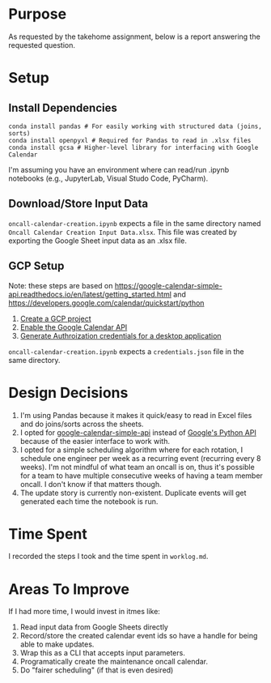 # Purpose
As requested by the takehome assignment, below is a report answering the requested question.

# Setup
## Install Dependencies
```shell
conda install pandas # For easily working with structured data (joins, sorts)
conda install openpyxl # Required for Pandas to read in .xlsx files
conda install gcsa # Higher-level library for interfacing with Google Calendar
```

I'm assuming you have an environment where can read/run .ipynb notebooks (e.g., JupyterLab, Visual Studo Code, PyCharm).

## Download/Store Input Data
``oncall-calendar-creation.ipynb`` expects a file in the same directory named ``Oncall Calendar Creation Input Data.xlsx``.  This file was created by exporting the Google Sheet input data as an .xlsx file.

## GCP Setup
Note: these steps are based on https://google-calendar-simple-api.readthedocs.io/en/latest/getting_started.html and https://developers.google.com/calendar/quickstart/python
1. [Create a GCP project](https://developers.google.com/workspace/guides/create-project)
2. [Enable the Google Calendar API](https://developers.google.com/workspace/guides/create-project#enable-api)
3. [Generate Authroization credentials for a desktop application](https://developers.google.com/workspace/guides/create-credentials)

``oncall-calendar-creation.ipynb`` expects a ``credentials.json`` file in the same directory. 

# Design Decisions
1. I'm using Pandas because it makes it quick/easy to read in Excel files and do joins/sorts across the sheets.
2. I opted for [google-calendar-simple-api](https://github.com/kuzmoyev/google-calendar-simple-api) instead of [Google's Python API](https://developers.google.com/calendar/quickstart/python) because of the easier interface to work with.
3. I opted for a simple scheduling algorithm where for each rotation, I schedule one engineer per week as a recurring event (recurring every 8 weeks).  I'm not mindful of what team an oncall is on, thus it's possible for a team to have multiple consecutive weeks of having a team member oncall.  I don't know if that matters though.
4. The update story is currently non-existent.  Duplicate events will get generated each time the notebook is run.

# Time Spent
I recorded the steps I took and the time spent in ``worklog.md``.

# Areas To Improve
If I had more time, I would invest in itmes like:
1. Read input data from Google Sheets directly
2. Record/store the created calendar event ids so have a handle for being able to make updates.
3. Wrap this as a CLI that accepts input parameters.
4. Programatically create the maintenance oncall calendar.
5. Do "fairer scheduling" (if that is even desired) 